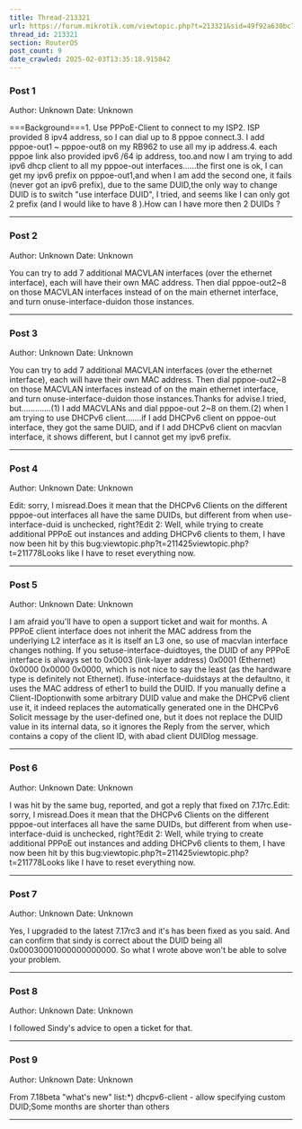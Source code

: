 ```yaml
---
title: Thread-213321
url: https://forum.mikrotik.com/viewtopic.php?t=213321&sid=49f92a630bc7970d8ca50523be880e8f
thread_id: 213321
section: RouterOS
post_count: 9
date_crawled: 2025-02-03T13:35:18.915842
---
```


### Post 1
Author: Unknown
Date: Unknown

===Background===1. Use PPPoE-Client to connect to my ISP2. ISP provided 8 ipv4 address, so I can dial up to 8 pppoe connect.3. I add pppoe-out1 ~ pppoe-out8 on my RB962 to use all my ip address.4. each pppoe link also provided ipv6 /64 ip address, too.and now I am trying to add ipv6 dhcp client to all my pppoe-out interfaces......the first one is ok, I can get my ipv6 prefix on pppoe-out1,and when I am add the second one, it fails (never got an ipv6 prefix), due to the same DUID,the only way to change DUID is to switch "use interface DUID", I tried, and seems like I can only got 2 prefix (and I would like to have 8 ).How can I have more then 2 DUIDs ?

---
### Post 2
Author: Unknown
Date: Unknown

You can try to add 7 additional MACVLAN interfaces (over the ethernet interface), each will have their own MAC address. Then dial pppoe-out2~8 on those MACVLAN interfaces instead of on the main ethernet interface, and turn onuse-interface-duidon those instances.

---
### Post 3
Author: Unknown
Date: Unknown

You can try to add 7 additional MACVLAN interfaces (over the ethernet interface), each will have their own MAC address. Then dial pppoe-out2~8 on those MACVLAN interfaces instead of on the main ethernet interface, and turn onuse-interface-duidon those instances.Thanks for advise.I tried, but.............(1) I add MACVLANs and dial pppoe-out 2~8 on them.(2) when I am trying to use DHCPv6 client.......if I add DHCPv6 client on pppoe-out interface, they got the same DUID, and if I add DHCPv6 client on macvlan interface, it shows different, but I cannot get my ipv6 prefix.

---
### Post 4
Author: Unknown
Date: Unknown

Edit: sorry, I misread.Does it mean that the DHCPv6 Clients on the different pppoe-out interfaces all have the same DUIDs, but different from when use-interface-duid is unchecked, right?Edit 2: Well, while trying to create additional PPPoE out instances and adding DHCPv6 clients to them, I have now been hit by this bug:viewtopic.php?t=211425viewtopic.php?t=211778Looks like I have to reset everything now.

---
### Post 5
Author: Unknown
Date: Unknown

I am afraid you'll have to open a support ticket and wait for months. A PPPoE client interface does not inherit the MAC address from the underlying L2 interface as it is itself an L3 one, so use of macvlan interface changes nothing. If you setuse-interface-duidtoyes, the DUID of any PPPoE interface is always set to 0x0003 (link-layer address) 0x0001 (Ethernet) 0x0000 0x0000 0x0000, which is not nice to say the least (as the hardware type is definitely not Ethernet). Ifuse-interface-duidstays at the defaultno, it uses the MAC address of ether1 to build the DUID. If you manually define a Client-IDoptionwith some arbitrary DUID value and make the DHCPv6 client use it, it indeed replaces the automatically generated one in the DHCPv6 Solicit message by the user-defined one, but it does not replace the DUID value in its internal data, so it ignores the Reply from the server, which contains a copy of the client ID, with abad client DUIDlog message.

---
### Post 6
Author: Unknown
Date: Unknown

I was hit by the same bug, reported, and got a reply that fixed on 7.17rc.Edit: sorry, I misread.Does it mean that the DHCPv6 Clients on the different pppoe-out interfaces all have the same DUIDs, but different from when use-interface-duid is unchecked, right?Edit 2: Well, while trying to create additional PPPoE out instances and adding DHCPv6 clients to them, I have now been hit by this bug:viewtopic.php?t=211425viewtopic.php?t=211778Looks like I have to reset everything now.

---
### Post 7
Author: Unknown
Date: Unknown

Yes, I upgraded to the latest 7.17rc3 and it's has been fixed as you said. And can confirm that sindy is correct about the DUID being all 0x00030001000000000000. So what I wrote above won't be able to solve your problem.

---
### Post 8
Author: Unknown
Date: Unknown

I followed Sindy's advice to open a ticket for that.

---
### Post 9
Author: Unknown
Date: Unknown

From 7.18beta "what's new" list:*) dhcpv6-client - allow specifying custom DUID;Some months are shorter than others

---
